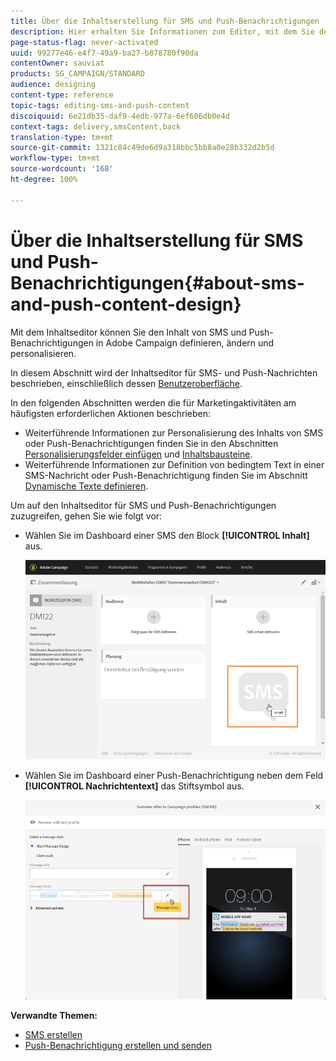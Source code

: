 ```yaml
---
title: Über die Inhaltserstellung für SMS und Push-Benachrichtigungen
description: Hier erhalten Sie Informationen zum Editor, mit dem Sie den Inhalt von SMS und Push-Benachrichtigungen in Adobe Campaign ändern können.
page-status-flag: never-activated
uuid: 99277e46-e4f7-49a9-ba27-b878780f90da
contentOwner: sauviat
products: SG_CAMPAIGN/STANDARD
audience: designing
content-type: reference
topic-tags: editing-sms-and-push-content
discoiquuid: 6e21db35-daf9-4edb-977a-6ef606db0e4d
context-tags: delivery,smsContent,back
translation-type: tm+mt
source-git-commit: 1321c84c49de6d9a318bbc5bb8a0e28b332d2b5d
workflow-type: tm+mt
source-wordcount: '168'
ht-degree: 100%

---
```



# Über die Inhaltserstellung für SMS und Push-Benachrichtigungen{#about-sms-and-push-content-design}

Mit dem Inhaltseditor können Sie den Inhalt von SMS und Push-Benachrichtigungen in Adobe Campaign definieren, ändern und personalisieren.

In diesem Abschnitt wird der Inhaltseditor für SMS- und Push-Nachrichten beschrieben, einschließlich dessen [Benutzeroberfläche](../../channels/using/sms-and-push-content-editor-interface.md).

In den folgenden Abschnitten werden die für Marketingaktivitäten am häufigsten erforderlichen Aktionen beschrieben:

* Weiterführende Informationen zur Personalisierung des Inhalts von SMS oder Push-Benachrichtigungen finden Sie in den Abschnitten [Personalisierungsfelder einfügen](../../designing/using/personalization.md#inserting-a-personalization-field) und [Inhaltsbausteine](../../designing/using/personalization.md#adding-a-content-block).
* Weiterführende Informationen zur Definition von bedingtem Text in einer SMS-Nachricht oder Push-Benachrichtigung finden Sie im Abschnitt [Dynamische Texte definieren](../../channels/using/defining-dynamic-text.md).

Um auf den Inhaltseditor für SMS und Push-Benachrichtigungen zuzugreifen, gehen Sie wie folgt vor:

* Wählen Sie im Dashboard einer SMS den Block **[!UICONTROL Inhalt]** aus.

   ![](assets/des_sms_content.png)

* Wählen Sie im Dashboard einer Push-Benachrichtigung neben dem Feld **[!UICONTROL Nachrichtentext]** das Stiftsymbol aus.

   ![](assets/des_push_body.png)

**Verwandte Themen:**

* [SMS erstellen](../../channels/using/creating-an-sms-message.md)
* [Push-Benachrichtigung erstellen und senden](../../channels/using/preparing-and-sending-a-push-notification.md)
